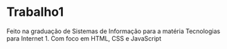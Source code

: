 # Trabalho1
Feito na graduação de Sistemas de Informação para a matéria Tecnologias para Internet 1. Com foco em HTML, CSS e JavaScript
